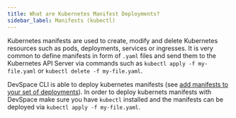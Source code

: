 ```yaml
---
title: What are Kubernetes Manifest Deployments?
sidebar_label: Manifests (kubectl)
---
```


Kubernetes manifests are used to create, modify and delete Kubernetes resources such as pods, deployments, services or ingresses. It is very common to define manifests in form of `.yaml` files and send them to the Kubernetes API Server via commands such as `kubectl apply -f my-file.yaml` or `kubectl delete -f my-file.yaml`.

DevSpace CLI is able to deploy kubernetes manifests (see [add manifests to your set of deployments](/docs/deployment/kubernetes-manifests/add-manifests)). In order to deploy kubernets manifests with DevSpace make sure you have `kubectl` installed and the manifests can be deployed via `kubectl apply -f my-file.yaml`.
